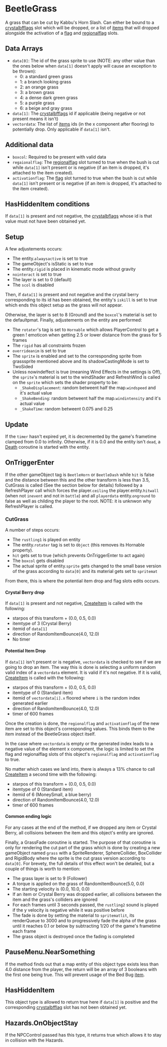 # BeetleGrass
A grass that can be cut by Kabbu's Horn Slash. Can either be bound to a [crystalbfflags](../../../Enums%20and%20IDs/crystalbfflags.md) slot which will be dropped, or a list of [items](../../../Enums%20and%20IDs/Items.md) that will dropped alongside the activation of a [flag](../../../Flags%20arrays/flags.md) and [regionalflag](../../../Flags%20arrays/Regionalflags.md) slots. 

## Data Arrays
- `data[0]`: The id of the grass sprite to use (NOTE: any other value than the ones below when `data[1]` doesn't apply will cause an exception to be thrown):
  - 0: a standard green grass
  - 1: a branch looking grass
  - 2: an orange grass
  - 3: a brown grass
  - 4: a dense dark green grass
  - 5: a purple grass
  - 6: a beige and gray grass
- `data[1]`: The [crystalbfflags](../../../Enums%20and%20IDs/crystalbfflags.md) id if applicable (being negative or not present means it isn't)
- `vectordata`: The list of [items](../../../Enums%20and%20IDs/Items.md) ids (in the x component after flooring) to potentially drop. Only applicable if `data[1]` isn't.

## Additional data
- `boxcol`: Required to be present with valid data
- `regaionalflag`: The [regionalflag](../../../Flags%20arrays/Regionalflags.md) slot turned to true when the bush is cut while `data[1]` isn't present or is negative (if an item is dropped, it's attached to the item created).
- `activationflag`: The [flag](../../../Flags%20arrays/flags.md) slot turned to true when the bush is cut while `data[1]` isn't present or is negative (if an item is dropped, it's attached to the item created).

## HasHiddenItem conditions
If `data[1]` is present and not negative, the [crystalbflags](../../Enums%20and%20IDs/crystalbfflags.md) whose id is that value must not have been obtained yet.

## Setup
A few adjustements occurs:
- The entity.`alwaysactive` is set to true
- The gameObject's isStatic is set to true
- The entity.`rigid` is placed in kinematic mode without gravity
- `nointeract` is set to true
- The layer is set to 0 (default)
- The `scol` is disabled

Then, if `data[1]` is present and not negative and the crystal berry corresponding to its id has been obtained, the entity's `iskill` is set to true which ends this object setup as the grass will not appear.

Otherwise, the layer is set to 8 (Ground) and the `boxcol`'s material is set to the defaultpmat. Finally, adjustements on the entity are performed:
- The `rotater`'s tag is set to `Hornable` which allows PlayerControl to get a green ! emoticon when getting 2.5 or lower distance from the grass for 5 frames
- The `rigid` has all constraints frozen
- `overrideanim` is set to true
- The `sprite` is enabled and set to the corresponding sprite from grasssprite mentioned above and its shadowCastingMode is set to TwoSided
- Unless nowindeffect is true (meaning Wind Effects in the settings is Off), the `sprite`'s material is set to the windShader and RefreshWind is called on the `sprite` which sets the shader property to be:
  - `_ShakeDisplacement`: random betweent half the map.`windspeed` and it's actual value
  - `_ShakeBending`: random betweent half the map.`windintensity` and it's actual value
  - `_ShakeTime`: random betweent 0.075 and 0.25

## Update
If the `timer` hasn't expired yet, it is decremented by the game's frametime clamped from 0.0 to infinity. Otherwise, if it is 0.0 and the entity isn't `dead`, a [Death](../../EntityControl/Notable%20methods/Death.md) coroutine is started with the entity.

## OnTriggerEnter
If the other gameObject tag is `BeetleHorn` or `BeetleDash` while `hit` is false and the distance between this and the other transform is less than 3.5, CutGrass is called (See the section below for details) followed by a RefreshPlayer call which forces the player.`ceiling` the player.entity.`hitwall` (when not `inevent` and not in `battle`) and all `playerdata` entity.`onground` to false as well as childing the player to the root. NOTE: it is unknwon why RefreshPlayer is called.

### CutGrass
A number of steps occurs:
- The `rustling1` is played on entity
- The entity.`rotater` tag is set to `Object` (this removes its Hornable property).
- `hit` gets set to true (which prevents OnTriggerEnter to act again)
- The `boxcol` gets disabled
- The actual sprite of entity.`sprite` gets changed to the small base version of the grass according to `data[0]` and its material gets set to `spritemat`

From there, this is where the potential item drop and flag slots edits occurs.

#### Crystal Berry drop
If `data[1]` is present and not negative, [CreateItem](../../EntityControl/Notable%20methods/CreateItem.md) is called with the following:
- starpos of this transform + (0.0, 0.5, 0.0)
- itemtype of 3 (Crystal Berry)
- itemid of `data[1]`
- direction of RandomItemBounce(4.0, 12.0)
- No timer

#### Potential Item Drop
If `data[1]` isn't present or is negative, `vectordata` is checked to see if we are going to drop an item. The way this is done is selecting a uniform random valid index of a `vectordata` element. It is valid if it's not negative. If it is valid, [CreateItem](../../EntityControl/Notable%20methods/CreateItem.md) is called with the following:
- starpos of this transform + (0.0, 0.5, 0.0)
- itemtype of 0 (Standard item)
- itemid of `vectordata[i].x` floored where `i` is the random index generated earlier
- direction of RandomItemBounce(4.0, 12.0)
- timer of 600 frames

Once the creation is done, the `regionalflag` and `activationflag` of the new item are set to this object's corresponding values. This binds them to the item instead of the BeetleGrass object itself.

In the case where `vectordata` is empty or the generated index leads to a negative value of the element x component, the logic is limited to set the flag and regionalflag slots of this object's `regionalflag` and `activationflag` to true.

No matter which cases we land into, there is always a 13% chance to call [CreateItem](../../EntityControl/Notable%20methods/CreateItem.md) a second time with the following:
- starpos of this transform + (0.0, 0.5, 0.0)
- itemtype of 0 (Standard item)
- itemid of 6 (MoneySmall, a blue berry)
- direction of RandomItemBounce(4.0, 12.0)
- timer of 600 frames

#### Common ending logic
For any cases at the end of the method, if we dropped any item or Crystal Berry, all collisions between the item and this object's entity are ignored.

Finally, a GrassFade coroutine is started. The purpose of that coroutine is only for rendering the cut part of the grass which is done by creating a new gameObject named `grass` with a SpriteRenderer, SphereCollider, BoxCollider and RigidBody where the sprite is the cut grass version according to `data[0]`. For brevety, the full details of this effect won't be detailed, but a couple of things is worth to mention:
- The grass layer is set to 9 (Follower)
- A torque is applied on the grass of RandomItemBounce(5.0, 0.0)
- The starting velocity is (0.0, 10.0, 0.0)
- If an item or Crystal Berry was dropped earlier, all collisions between the item and the grass's colliders are ignored
- For each frames until 3 seconds passed, the `rustling2` sound is played if the y velocity is negative while it was positive before
- The fade is done by setting the material to `spritematlit`, its renderQueue to 3000 and to progressively fade the alpha of the grass until it reaches 0.1 or below by subtracting 1/20 of the game's frametime each frame
- The grass object is destroyed once the fading is completed

## PauseMenu.NearSomething
If the method finds out that a map entity of this object type exists less than 4.0 distance from the player, the return will be an array of 3 booleans with the first one being true. This will prevent usage of the Bed Bug [item](../../../Enums%20and%20IDs/Items.md).

## HasHiddenItem
This object type is allowed to return true here if `data[1]` is positive and the corresponding [crystalbfflag](../../../Enums%20and%20IDs/crystalbfflags.md) slot has not been obtained yet.

## Hazards.OnObjectStay
If the NPCControl passed has this type, it returns true which allows it to stay in collision with the Hazards.